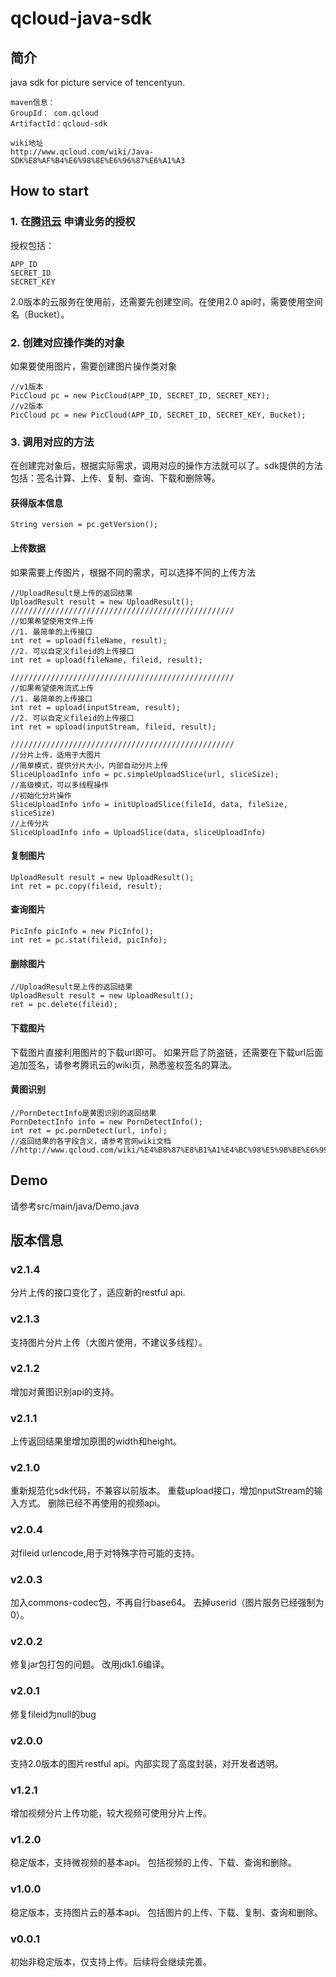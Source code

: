 qcloud-java-sdk
===================================
简介
----------------------------------- 
java sdk for picture service of tencentyun.

	maven信息：
	GroupId： com.qcloud
	ArtifactId：qcloud-sdk

	wiki地址
	http://www.qcloud.com/wiki/Java-SDK%E8%AF%B4%E6%98%8E%E6%96%87%E6%A1%A3

How to start
----------------------------------- 
### 1. 在[腾讯云](http://app.qcloud.com) 申请业务的授权
授权包括：
		
	APP_ID 
	SECRET_ID
	SECRET_KEY
2.0版本的云服务在使用前，还需要先创建空间。在使用2.0 api时，需要使用空间名（Bucket）。

### 2. 创建对应操作类的对象
如果要使用图片，需要创建图片操作类对象
		
	//v1版本	
	PicCloud pc = new PicCloud(APP_ID, SECRET_ID, SECRET_KEY);
	//v2版本
	PicCloud pc = new PicCloud(APP_ID, SECRET_ID, SECRET_KEY, Bucket);

### 3. 调用对应的方法
在创建完对象后，根据实际需求，调用对应的操作方法就可以了。sdk提供的方法包括：签名计算、上传、复制、查询、下载和删除等。
#### 获得版本信息
		
	String version = pc.getVersion();

#### 上传数据
如果需要上传图片，根据不同的需求，可以选择不同的上传方法
			
	//UploadResult是上传的返回结果
	UploadResult result = new UploadResult();
	//////////////////////////////////////////////////
	//如果希望使用文件上传
	//1. 最简单的上传接口
	int ret = upload(fileName, result);
	//2. 可以自定义fileid的上传接口
	int ret = upload(fileName, fileid, result);

	//////////////////////////////////////////////////
	//如果希望使用流式上传
	//1. 最简单的上传接口
	int ret = upload(inputStream, result);
	//2. 可以自定义fileid的上传接口
	int ret = upload(inputStream, fileid, result);

	//////////////////////////////////////////////////
	//分片上传，适用于大图片
	//简单模式，提供分片大小，内部自动分片上传
	SliceUploadInfo info = pc.simpleUploadSlice(url, sliceSize);
	//高级模式，可以多线程操作
	//初始化分片操作
	SliceUploadInfo info = initUploadSlice(fileId, data, fileSize, sliceSize)
	//上传分片
	SliceUploadInfo info = UploadSlice(data, sliceUploadInfo)


#### 复制图片
		
	UploadResult result = new UploadResult();
	int ret = pc.copy(fileid, result);

#### 查询图片
		
	PicInfo picInfo = new PicInfo();	
	int ret = pc.stat(fileid, picInfo);

#### 删除图片
		
	//UploadResult是上传的返回结果
	UploadResult result = new UploadResult();
	ret = pc.delete(fileid);

#### 下载图片
下载图片直接利用图片的下载url即可。
如果开启了防盗链，还需要在下载url后面追加签名，请参考腾讯云的wiki页，熟悉鉴权签名的算法。

#### 黄图识别
		
	//PornDetectInfo是黄图识别的返回结果
	PornDetectInfo info = new PornDetectInfo();	
	int ret = pc.pornDetect(url, info);	
	//返回结果的各字段含义，请参考官网wiki文档
	//http://www.qcloud.com/wiki/%E4%B8%87%E8%B1%A1%E4%BC%98%E5%9B%BE%E6%99%BA%E8%83%BD%E9%89%B4%E9%BB%84%E6%96%87%E6%A1%A3	

Demo
----------------------------------- 
请参考src/main/java/Demo.java

版本信息
----------------------------------- 
### v2.1.4
分片上传的接口变化了，适应新的restful api.

### v2.1.3
支持图片分片上传（大图片使用，不建议多线程）。

### v2.1.2
增加对黄图识别api的支持。

### v2.1.1
上传返回结果里增加原图的width和height。

### v2.1.0
重新规范化sdk代码，不兼容以前版本。
重载upload接口，增加nputStream的输入方式。
删除已经不再使用的视频api。

### v2.0.4
对fileid urlencode,用于对特殊字符可能的支持。

### v2.0.3
加入commons-codec包，不再自行base64。
去掉userid（图片服务已经强制为0）。

### v2.0.2
修复jar包打包的问题。
改用jdk1.6编译。

### v2.0.1
修复fileid为null的bug

### v2.0.0
支持2.0版本的图片restful api。内部实现了高度封装，对开发者透明。

### v1.2.1
增加视频分片上传功能，较大视频可使用分片上传。

### v1.2.0
稳定版本，支持微视频的基本api。
包括视频的上传、下载、查询和删除。

### v1.0.0
稳定版本，支持图片云的基本api。
包括图片的上传、下载、复制、查询和删除。

### v0.0.1
初始非稳定版本，仅支持上传。后续将会继续完善。



